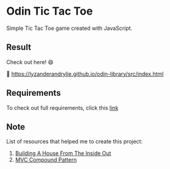 # Odin Tic Tac Toe

Simple Tic Tac Toe game created with JavaScript.

## Result

Check out here! :smile:

:link: <https://lyzanderandrylie.github.io/odin-library/src/index.html>

## Requirements

To check out full requirements, click this [link](https://www.theodinproject.com/lessons/node-path-javascript-tic-tac-toe "Project: Tic Tac Toe")  

## Note

List of resources that helped me to create this project:

1. [Building A House From The Inside Out](https://www.ayweb.dev/blog/building-a-house-from-the-inside-out)
2. [MVC Compound Pattern](https://www.oreilly.com/library/view/head-first-design/0596007124/)
